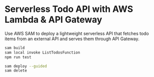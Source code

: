 # Serverless Todo API with AWS Lambda & API Gateway

Use AWS SAM to deploy a lightweight serverless API that fetches todo items from an external API and serves them through API Gateway.



```bash
sam build
sam local invoke ListTodosFunction
npm run test
```

```bash
sam deploy --guided
sam delete
```